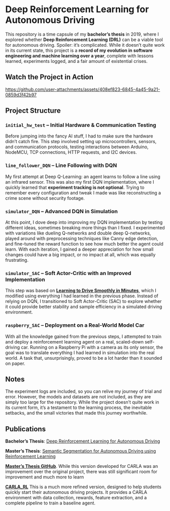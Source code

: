 # Deep Reinforcement Learning for Autonomous Driving  

This repository is a time capsule of my **bachelor’s thesis** in 2019, where I explored whether **Deep Reinforcement Learning (DRL)** can be a viable tool for autonomous driving. Spoiler: it’s complicated. While it doesn’t quite work in its current state, this project is a **record of my evolution in software engineering and machine learning over a year**, complete with lessons learned, experiments logged, and a fair amount of existential crises.  

## Watch the Project in Action  
https://github.com/user-attachments/assets/408ef823-6845-4a45-9a21-0859d3f42b97

## Project Structure  

### `initial_hw_test` – Initial Hardware & Communication Testing  
Before jumping into the fancy AI stuff, I had to make sure the hardware didn’t catch fire. This step involved setting up microcontrollers, sensors, and communication protocols, testing interactions between Arduino, NodeMCU, TCP connections, HTTP requests, and I2C devices.  

### `line_follower_DQN` – Line Following with DQN  
My first attempt at Deep Q-Learning: an agent learns to follow a line using an infrared sensor. This was also my first DQN implementation, where I quickly learned that **experiment tracking is not optional**. Trying to remember every configuration and tweak I made was like reconstructing a crime scene without security footage.  

### `simulator_DQN` – Advanced DQN in Simulation  
At this point, I dove deep into improving my DQN implementation by testing different ideas, sometimes breaking more things than I fixed. I experimented with variations like dueling Q-networks and double deep Q-networks, played around with preprocessing techniques like Canny edge detection, and fine-tuned the reward function to see how much better the agent could learn. With each iteration, I gained a deeper appreciation for how small changes could have a big impact, or no impact at all, which was equally frustrating.  

### `simulator_SAC` – Soft Actor-Critic with an Improved Implementation  
This step was based on **[Learning to Drive Smoothly in Minutes](https://github.com/araffin/learning-to-drive-in-5-minutes/)**, which I modified using everything I had learned in the previous phase. Instead of relying on DQN, I transitioned to Soft Actor-Critic (SAC) to explore whether it could provide better stability and sample efficiency in a simulated driving environment.  

### `raspberry_SAC` – Deployment on a Real-World Model Car  
With all the knowledge gained from the previous steps, I attempted to train and deploy a reinforcement learning agent on a real, scaled-down self-driving car. Running on a Raspberry Pi with a camera as its only sensor, the goal was to translate everything I had learned in simulation into the real world. A task that, unsurprisingly, proved to be a lot harder than it sounded on paper.  

## Notes  
The experiment logs are included, so you can relive my journey of trial and error. However, the models and datasets are not included, as they are simply too large for the repository. While the project doesn’t quite work in its current form, it’s a testament to the learning process, the inevitable setbacks, and the small victories that made this journey worthwhile.

## Publications  

**Bachelor’s Thesis**: [Deep Reinforcement Learning for Autonomous Driving](https://hdl.handle.net/10016/30350)

**Master’s Thesis**: [Semantic Segmentation for Autonomous Driving using Reinforcement Learning](https://hdl.handle.net/10016/37956)

**[Master’s Thesis GitHub](https://github.com/JavierMP-97/mt-rl-ad-carla)**. While this version developed for CARLA was an improvement over the original project, there was still significant room for improvement and much more to learn

**[CARLA_RL](https://github.com/JavierMP-97/carla_rl)** This is a much more refined version, designed to help students quickly start their autonomous driving projects. It provides a CARLA environment with data collection, rewards, feature extraction, and a complete pipeline to train a baseline agent.
